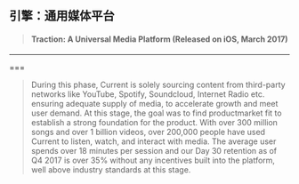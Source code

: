 ## 引擎：通用媒体平台

> #### Traction: A Universal Media Platform \(Released on iOS, March 2017\)

---

===

> During this phase, Current is solely sourcing content from third-party networks like YouTube, Spotify, Soundcloud, Internet Radio etc. ensuring adequate supply of media, to accelerate growth and meet user demand. At this stage, the goal was to find productmarket fit to establish a strong foundation for the product. With over 300 million songs and over 1 billion videos, over 200,000 people have used Current to listen, watch, and interact with media. The average user spends over 18 minutes per session and our Day 30 retention as of Q4 2017 is over 35% without any incentives built into the platform, well above industry standards at this stage.



